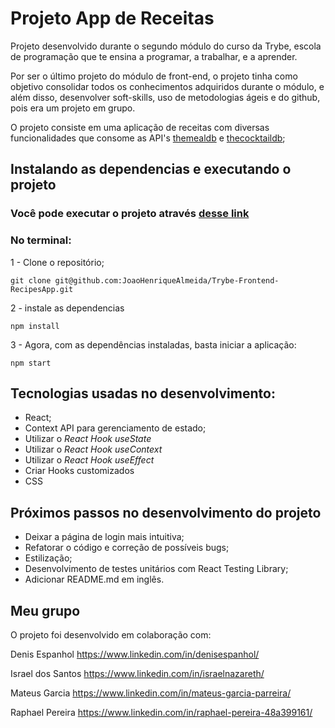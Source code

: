 # Projeto App de Receitas

Projeto desenvolvido durante o segundo módulo do curso da Trybe, escola de programação que te ensina a programar, a trabalhar, e a aprender.

Por ser o último projeto do módulo de front-end, o projeto tinha como objetivo consolidar todos os conhecimentos adquiridos durante o módulo, e além disso, desenvolver soft-skills, uso de metodologias ágeis e do github, pois era um projeto em grupo.

O projeto consiste em uma aplicação de receitas com diversas funcionalidades que consome as API's [themealdb](https://www.themealdb.com/api.php) e [thecocktaildb](https://www.thecocktaildb.com/api.php);

## Instalando as dependencias e executando o projeto

### Você pode executar o projeto através [desse link](https://trybe-frontend-recipes-app.vercel.app)

### No terminal:
1 - Clone o repositório;
```
git clone git@github.com:JoaoHenriqueAlmeida/Trybe-Frontend-RecipesApp.git
```
2 - instale as dependencias
```
npm install
```
3 - Agora, com as dependências instaladas, basta iniciar a aplicação:
```
npm start
```

## Tecnologias usadas no desenvolvimento:

  - React;
  - Context API para gerenciamento de estado;
  - Utilizar o _React Hook useState_
  - Utilizar o _React Hook useContext_
  - Utilizar o _React Hook useEffect_
  - Criar Hooks customizados
  - CSS
<!---
## Funcionamento
-->
## Próximos passos no desenvolvimento do projeto
  - Deixar a página de login mais intuitiva;
  - Refatorar o código e correção de possíveis bugs;
  - Estilização;
  - Desenvolvimento de testes unitários com React Testing Library;
  - Adicionar README.md em inglês.

## Meu grupo
O projeto foi desenvolvido em colaboração com:

Denis Espanhol https://www.linkedin.com/in/denisespanhol/

Israel dos Santos https://www.linkedin.com/in/israelnazareth/

Mateus Garcia https://www.linkedin.com/in/mateus-garcia-parreira/

Raphael Pereira https://www.linkedin.com/in/raphael-pereira-48a399161/

